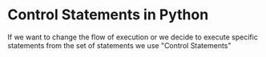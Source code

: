 # Control Statements in Python
If we want to change the flow of execution or we decide to execute specific statements from 
the set of statements we use "Control Statements"




